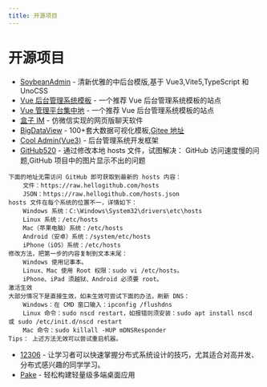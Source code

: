 ```yaml
---
title: 开源项目
---
```


# 开源项目

- [SoybeanAdmin](https://docs.soybeanjs.cn/zh/) - 清新优雅的中后台模版,基于 Vue3,Vite5,TypeScript 和 UnoCSS
- [Vue 后台管理系统模板](http://vue.easydo.work/) - 一个推荐 Vue 后台管理系统模板的站点
- [Vue 管理平台集中地](https://vue-admin.cn/) - 一个推荐 Vue 后台管理系统模板的站点
- [盒子 IM](https://gitee.com/bluexsx/box-im#https://gitee.com/link?target=https%3A%2F%2Fwww.yuque.com%2Fu1475064%2Fmufu2a) - 仿微信实现的网页版聊天软件
- [BigDataView](https://github.com/iGaoWei/BigDataView) - 100+套大数据可视化模板,[Gitee 地址](https://gitee.com/iGaoWei/big-data-view)
- [Cool Admin(Vue3)](https://vue.cool-admin.com/) - 后台管理系统开发框架
- [GitHub520](https://github.com/521xueweihan/GitHub520) - 通过修改本地 hosts 文件，试图解决： GitHub 访问速度慢的问题,GitHub 项目中的图片显示不出的问题

```
下面的地址无需访问 GitHub 即可获取到最新的 hosts 内容：
    文件：https://raw.hellogithub.com/hosts
    JSON：https://raw.hellogithub.com/hosts.json
hosts 文件在每个系统的位置不一，详情如下：
    Windows 系统：C:\Windows\System32\drivers\etc\hosts
    Linux 系统：/etc/hosts
    Mac（苹果电脑）系统：/etc/hosts
    Android（安卓）系统：/system/etc/hosts
    iPhone（iOS）系统：/etc/hosts
修改方法，把第一步的内容复制到文本末尾：
    Windows 使用记事本。
    Linux、Mac 使用 Root 权限：sudo vi /etc/hosts。
    iPhone、iPad 须越狱、Android 必须要 root。
激活生效
大部分情况下是直接生效，如未生效可尝试下面的办法，刷新 DNS：
    Windows：在 CMD 窗口输入：ipconfig /flushdns
    Linux 命令：sudo nscd restart，如报错则须安装：sudo apt install nscd 或 sudo /etc/init.d/nscd restart
    Mac 命令：sudo killall -HUP mDNSResponder
Tips： 上述方法无效可以尝试重启机器。
```

- [12306](https://gitee.com/nageoffer/12306) - 让学习者可以快速掌握分布式系统设计的技巧，尤其适合对高并发、分布式感兴趣的同学学习。
- [Pake](https://github.com/tw93/Pake/blob/main/README_CN.md) - 轻松构建轻量级多端桌面应用 
